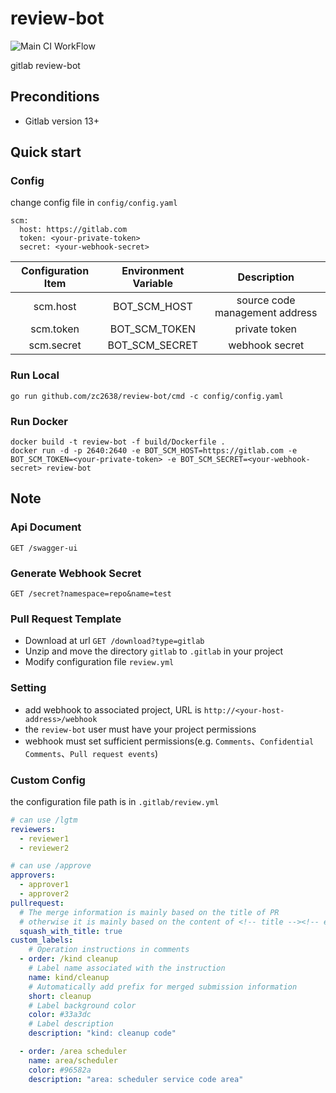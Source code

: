 # review-bot

![Main CI WorkFlow](https://github.com/zc2638/review-bot/workflows/Main%20CI%20WorkFlow/badge.svg)

gitlab review-bot

## Preconditions
- Gitlab version 13+

## Quick start

### Config

change config file in `config/config.yaml`

```
scm:
  host: https://gitlab.com
  token: <your-private-token>
  secret: <your-webhook-secret>
```

| Configuration Item | Environment Variable |          Description           |
|:------------------:|:--------------------:|:------------------------------:|
|      scm.host      |     BOT_SCM_HOST     | source code management address |
|     scm.token      |    BOT_SCM_TOKEN     |         private token          |
|     scm.secret     |    BOT_SCM_SECRET    |         webhook secret         |

### Run Local

```
go run github.com/zc2638/review-bot/cmd -c config/config.yaml
```

### Run Docker

```
docker build -t review-bot -f build/Dockerfile .
docker run -d -p 2640:2640 -e BOT_SCM_HOST=https://gitlab.com -e BOT_SCM_TOKEN=<your-private-token> -e BOT_SCM_SECRET=<your-webhook-secret> review-bot
```

## Note

### Api Document
`GET /swagger-ui`

### Generate Webhook Secret

`GET /secret?namespace=repo&name=test`

### Pull Request Template

- Download at url `GET /download?type=gitlab`
- Unzip and move the directory `gitlab` to `.gitlab` in your project
- Modify configuration file `review.yml`

### Setting

- add webhook to associated project, URL is `http://<your-host-address>/webhook`
- the `review-bot` user must have your project permissions
- webhook must set sufficient permissions(e.g. `Comments`、`Confidential Comments`、`Pull request events`)

### Custom Config
the configuration file path is in `.gitlab/review.yml`
```yaml
# can use /lgtm
reviewers:
  - reviewer1
  - reviewer2

# can use /approve
approvers:
  - approver1
  - approver2
pullrequest:
  # The merge information is mainly based on the title of PR
  # otherwise it is mainly based on the content of <!-- title --><!-- end title --> in PR description template
  squash_with_title: true
custom_labels:
    # Operation instructions in comments
  - order: /kind cleanup
    # Label name associated with the instruction
    name: kind/cleanup
    # Automatically add prefix for merged submission information
    short: cleanup
    # Label background color
    color: #33a3dc
    # Label description
    description: "kind: cleanup code"

  - order: /area scheduler
    name: area/scheduler
    color: #96582a
    description: "area: scheduler service code area"
```